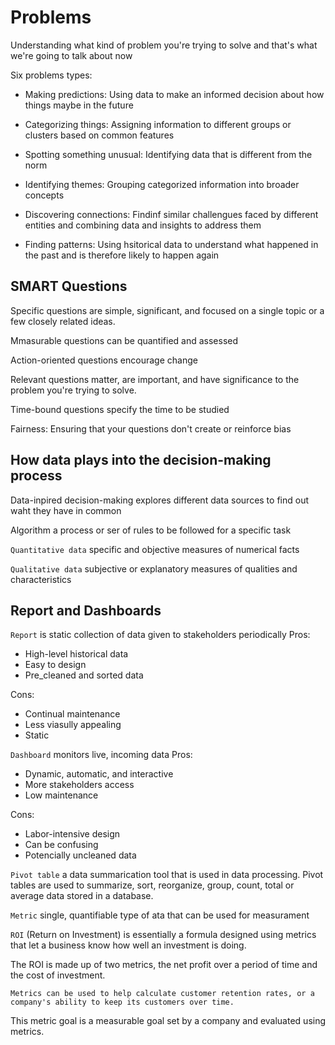 # Problems

Understanding what kind of problem you're trying to solve and that's what we're going to talk about now

Six problems types:

- Making predictions: Using data to make an informed decision about how things maybe in the future

- Categorizing things: Assigning information to different groups or clusters based on common features

- Spotting something unusual: Identifying data that is different from the norm

- Identifying themes: Grouping categorized information into broader concepts

- Discovering connections: Findinf similar challengues faced by different entities and combining data and insights to address them

- Finding patterns: Using hsitorical data to understand what happened in the past and is therefore likely to happen again

## SMART Questions

Specific questions are simple, significant, and focused on a single topic or a few closely related ideas.

Mmasurable questions can be quantified and assessed

Action-oriented questions encourage change

Relevant questions matter, are important, and have significance to the problem you're trying to solve.

Time-bound questions specify the time to be studied

Fairness: Ensuring that your questions don't create or reinforce bias

## How data plays into the decision-making process

Data-inpired decision-making explores different data sources to find out waht they have in common

Algorithm a process or ser of rules to be followed for a specific task

`Quantitative data` specific and objective measures of numerical facts

`Qualitative data` subjective or explanatory measures of qualities and characteristics

## Report and Dashboards

`Report` is static collection of data given to stakeholders periodically
Pros:

- High-level historical data
- Easy to design
- Pre_cleaned and sorted data

Cons:

- Continual maintenance
- Less viasully appealing
- Static

`Dashboard` monitors live, incoming data
Pros:

- Dynamic, automatic, and interactive
- More stakeholders access
- Low maintenance

Cons:

- Labor-intensive design
- Can be confusing
- Potencially uncleaned data

`Pivot table` a data summarication tool that is used in data processing. Pivot tables are used to summarize, sort, reorganize, group, count, total or average data stored in a database.

`Metric` single, quantifiable type of ata that can be used for measurament

`ROI` (Return on Investment) is essentially a formula designed using metrics that let a business know how well an investment is doing.

The ROI is made up of two metrics, the net profit over a period of time and the cost of investment.

`Metrics can be used to help calculate customer retention rates, or a company's ability to keep its customers over time.`

This metric goal is a measurable goal set by a company and evaluated using metrics.
